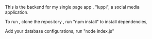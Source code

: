 This is the backend for my single page app , "luppi", a social media application.

To run , clone the repository , run "npm install" to install dependencies,  

Add your database configurations, run "node index.js" 
